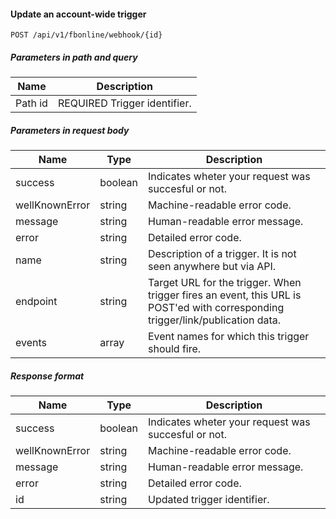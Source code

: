 #### Update an account-wide trigger
`POST /api/v1/fbonline/webhook/{id}`

##### Parameters in path and query
|Name|Description|
|-|-|
|<Badge>Path</Badge> id|<Badge>REQUIRED</Badge> Trigger identifier.|
##### Parameters in request body
|Name|Type|Description|
|-|-|-|
|success|boolean|Indicates wheter your request was succesful or not.|
|wellKnownError|string|Machine-readable error code.|
|message|string|Human-readable error message.|
|error|string|Detailed error code.|
|name|string|Description of a trigger. It is not seen anywhere but via API.|
|endpoint|string|Target URL for the trigger. When trigger fires an event, this URL is POST'ed with corresponding trigger/link/publication data.|
|events|array|Event names for which this trigger should fire.|
##### Response format
|Name|Type|Description|
|-|-|-|
|success|boolean|Indicates wheter your request was succesful or not.|
|wellKnownError|string|Machine-readable error code.|
|message|string|Human-readable error message.|
|error|string|Detailed error code.|
|id|string|Updated trigger identifier.|
